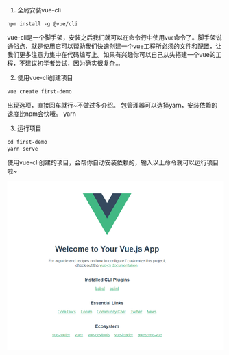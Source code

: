 1. 全局安装vue-cli
```
npm install -g @vue/cli
```
vue-cli是一个脚手架，安装之后我们就可以在命令行中使用```vue```命令了。脚手架说通俗点，就是使用它可以帮助我们快速创建一个vue工程所必须的文件和配置，让我们更多注意力集中在代码编写上。如果有兴趣你可以自己从头搭建一个vue的工程，不建议初学者尝试，因为确实很复杂...

2. 使用vue-cli创建项目
```
vue create first-demo
```
出现选项，直接回车就行~不做过多介绍。
包管理器可以选择yarn，安装依赖的速度比npm会快哦。
yarn

3. 运行项目
```
cd first-demo
yarn serve
```
使用vue-cli创建的项目，会帮你自动安装依赖的，输入以上命令就可以运行项目啦~

![运行后的项目](./../assets/first-demo.jpg)
